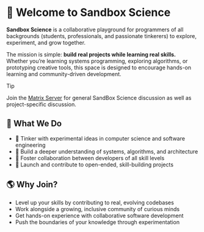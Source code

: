 # 🌱 Welcome to Sandbox Science

**Sandbox Science** is a collaborative playground for programmers of all backgrounds (students, professionals, and passionate tinkerers) to explore, experiment, and grow together.

The mission is simple: **build real projects while learning real skills.**
Whether you’re learning systems programming, exploring algorithms, or prototyping creative tools, this space is designed to encourage hands-on learning and community-driven development.

> [!TIP]
> 
> Join the [Matrix Server](https://matrix.to/#/#sandboxscience:matrix.org) for general SandBox Science discussion as well as project-specific discussion.

## 🔬 What We Do

- 🚧 Tinker with experimental ideas in computer science and software engineering
- 🧠 Build a deeper understanding of systems, algorithms, and architecture
- 🤝 Foster collaboration between developers of all skill levels
- 🧪 Launch and contribute to open-ended, skill-building projects

## 🌎 Why Join?

- Level up your skills by contributing to real, evolving codebases
- Work alongside a growing, inclusive community of curious minds
- Get hands-on experience with collaborative software development
- Push the boundaries of your knowledge through experimentation
